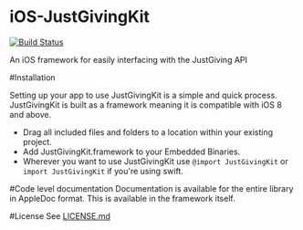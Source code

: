 # iOS-JustGivingKit

[![Build Status](https://travis-ci.org/3sidedcube/iOS-JustGivingKit.svg)](https://travis-ci.org/3sidedcube/iOS-JustGivingKit)

An iOS framework for easily interfacing with the JustGiving API

#Installation

Setting up your app to use JustGivingKit is a simple and quick process. JustGivingKit is built as a framework meaning it is compatible with iOS 8 and above.

+ Drag all included files and folders to a location within your existing project.
+ Add JustGivingKit.framework to your Embedded Binaries.
+ Wherever you want to use JustGivingKit use `@import JustGivingKit` or `import JustGivingKit` if you're using swift.

#Code level documentation
Documentation is available for the entire library in AppleDoc format. This is available in the framework itself.

#License
See [LICENSE.md](LICENSE.md)
